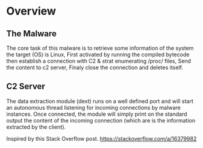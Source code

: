 # Overview

## The Malware 
The core task of this malware is to retrieve some information of the system the target (OS) is Linux, First activated by running the compiled bytecode then establish a connection with C2 & strat enumerating /proc/ files, Send the content to c2 server, Finaly close the connection and deletes itself.


## C2 Server 
The data extraction module (dext) runs on a well defined port and will start an autonomous thread listening for incoming connections by malware instances. Once connected, the module will simply print on the standard output the content of the incoming connection (which are is the information extracted by the client).

Inspired by this Stack Overflow post. https://stackoverflow.com/a/16379982
